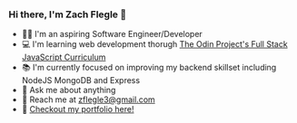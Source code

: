 ### Hi there, I'm Zach Flegle 👋

* :man_technologist: I'm an aspiring Software Engineer/Developer
* :computer: I'm learning web development thorugh [The Odin Project's Full Stack JavaScript Curriculum](https://www.theodinproject.com/paths)
* :books: I'm currently focused on improving my backend skillset including NodeJS MongoDB and Express
* 💬 Ask me about anything
* :incoming_envelope: Reach me at zflegle3@gmail.com
* :open_file_folder: [Checkout my portfolio here!](https://zflegle3.github.io/portfolio-22/)
 

<!--
**zflegle3/zflegle3** is a ✨ _special_ ✨ repository because its `README.md` (this file) appears on your GitHub profile.

Here are some ideas to get you started:

- 🔭 I’m currently working on ...
- 🌱 I’m currently learning ...
- 👯 I’m looking to collaborate on ...
- 🤔 I’m looking for help with ...
- 💬 Ask me about ...
- 📫 How to reach me: ...
- 😄 Pronouns: ...
- ⚡ Fun fact: ...
-->
